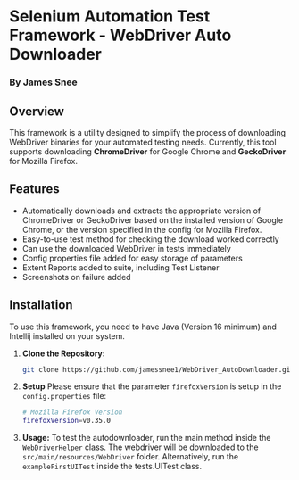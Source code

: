 # Selenium Automation Test Framework - WebDriver Auto Downloader
### By James Snee

## Overview

This framework is a utility designed to simplify the process of downloading WebDriver binaries for your automated testing needs. Currently, this tool supports downloading **ChromeDriver** for Google Chrome and **GeckoDriver** for Mozilla Firefox.

## Features

- Automatically downloads and extracts the appropriate version of ChromeDriver or GeckoDriver based on the installed version of Google Chrome, or the version specified in the config for Mozilla Firefox.
- Easy-to-use test method for checking the download worked correctly
- Can use the downloaded WebDriver in tests immediately
- Config properties file added for easy storage of parameters
- Extent Reports added to suite, including Test Listener
- Screenshots on failure added

## Installation

To use this framework, you need to have Java (Version 16 minimum) and Intellij installed on your system.

1. **Clone the Repository:**

   ```sh
   git clone https://github.com/jamessnee1/WebDriver_AutoDownloader.git
2. **Setup**
Please ensure that the parameter `firefoxVersion` is setup in the `config.properties` file:
   ```sh
   # Mozilla Firefox Version
   firefoxVersion=v0.35.0
   ```
3. **Usage:**
To test the autodownloader, run the main method inside the `WebDriverHelper` class. The webdriver will be downloaded to the `src/main/resources/WebDriver` folder.
Alternatively, run the `exampleFirstUITest` inside the tests.UITest class.